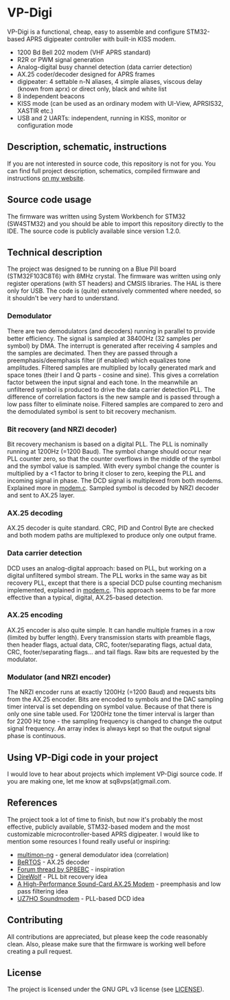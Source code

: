 # VP-Digi
VP-Digi is a functional, cheap, easy to assemble and configure STM32-based APRS digipeater controller with built-in KISS modem.

* 1200 Bd Bell 202 modem (VHF APRS standard)
* R2R or PWM signal generation
* Analog-digital busy channel detection (data carrier detection)
* AX.25 coder/decoder designed for APRS frames
* digipeater: 4 settable n-N aliases, 4 simple aliases, viscous delay (known from aprx) or direct only, black and white list
* 8 independent beacons
* KISS mode (can be used as an ordinary modem with UI-View, APRSIS32, XASTIR etc.)
* USB and 2 UARTs: independent, running in KISS, monitor or configuration mode

## Description, schematic, instructions
If you are not interested in source code, this repository is not for you. You can find full project description, schematics, compiled firmware and instructions [on my website](https://sq8l.pzk.pl/index.php/vp-digi-cheap-and-functional-aprs-digipeater-controller-with-kiss-modem/).

## Source code usage
The firmware was written using System Workbench for STM32 (SW4STM32) and you should be able to import this repository directly to the IDE. The source code is publicly available since version 1.2.0.

## Technical description
The project was designed to be running on a Blue Pill board (STM32F103C8T6) with 8MHz crystal. The firmware was written using only register operations (with ST headers) and CMSIS libraries. The HAL is there only for USB. The code is (quite) extensively commented where needed, so it shouldn't be very hard to understand.

### Demodulator
There are two demodulators (and decoders) running in parallel to provide better efficiency. The signal is sampled at 38400Hz (32 samples per symbol) by DMA. The interrupt is generated after receiving 4 samples and the samples are decimated. Then they are passed through a preemphasis/deemphasis filter (if enabled) which equalizes tone amplitudes. Filtered samples are multiplied by locally generated mark and space tones (their I and Q parts - cosine and sine). This gives a correlation factor between the input signal and each tone. In the meanwhile an unfiltered symbol is produced to drive the data carrier detection PLL. The difference of correlation factors is the new sample and is passed through a low pass filter to eliminate noise. Filtered samples are compared to zero and the demodulated symbol is sent to bit recovery mechanism.
### Bit recovery (and NRZI decoder)
Bit recovery mechanism is based on a digital PLL. The PLL is nominally running at 1200Hz (=1200 Baud). The symbol change should occur near PLL counter zero, so that the counter overflows in the middle of the symbol and the symbol value is sampled. With every symbol change the counter is multiplied by a <1 factor to bring it closer to zero, keeping the PLL and incoming signal in phase. The DCD signal is multiplexed from both modems. Explained more in [modem.c](Src/drivers/modem.c). Sampled symbol is decoded by NRZI decoder and sent to AX.25 layer.
### AX.25 decoding
AX.25 decoder is quite standard. CRC, PID and Control Byte are checked and both modem paths are multiplexed to produce only one output frame.
### Data carrier detection
DCD uses an analog-digital approach: based on PLL, but working on a digital unfiltered symbol stream. The PLL works in the same way as bit recovery PLL, except that there is a special DCD pulse counting mechanism implemented, explained in [modem.c](Src/drivers/modem.c). This approach seems to be far more effective than a typical, digital, AX.25-based detection.
### AX.25 encoding
AX.25 encoder is also quite simple. It can handle multiple frames in a row (limited by buffer length). Every transmission starts with preamble flags, then header flags, actual data, CRC, footer/separating flags, actual data, CRC, footer/separating flags... and tail flags. Raw bits are requested by the modulator.
### Modulator (and NRZI encoder)
The NRZI encoder runs at exactly 1200Hz (=1200 Baud) and requests bits from the AX.25 encoder. Bits are encoded to symbols and the DAC sampling timer interval is set depending on symbol value. Because of that there is only one sine table used. For 1200Hz tone the timer interval is larger than for 2200 Hz tone - the sampling frequency is changed to change the output signal frequency. An array index is always kept so that the output signal phase is continuous.
## Using VP-Digi code in your project
I would love to hear about projects which implement VP-Digi source code. If you are making one, let me know at sq8vps(at)gmail.com.
## References
The project took a lot of time to finish, but now it's probably the most effective, publicly available, STM32-based modem and the most customizable microcontroller-based APRS digipeater. I would like to mention some resources I found really useful or inspiring:
* [multimon-ng](https://github.com/EliasOenal/multimon-ng) - general demodulator idea (correlation)
* [BeRTOS](https://github.com/develersrl/bertos) - AX.25 decoder
* [Forum thread by SP8EBC](http://forum.aprs.pl/index.php?topic=2086.0) - inspiration
* [DireWolf](https://github.com/wb2osz/direwolf) - PLL bit recovery idea
* [A High-Performance Sound-Card AX.25 Modem](https://www.tau.ac.il/~stoledo/Bib/Pubs/QEX-JulAug-2012.pdf) - preemphasis and low pass filtering idea
* [UZ7HO Soundmodem](http://uz7.ho.ua/packetradio.htm) - PLL-based DCD idea
## Contributing
All contributions are appreciated, but please keep the code reasonably clean. Also, please make sure that the firmware is working well before creating a pull request.

## License
The project is licensed under the GNU GPL v3 license (see [LICENSE](LICENSE)).
